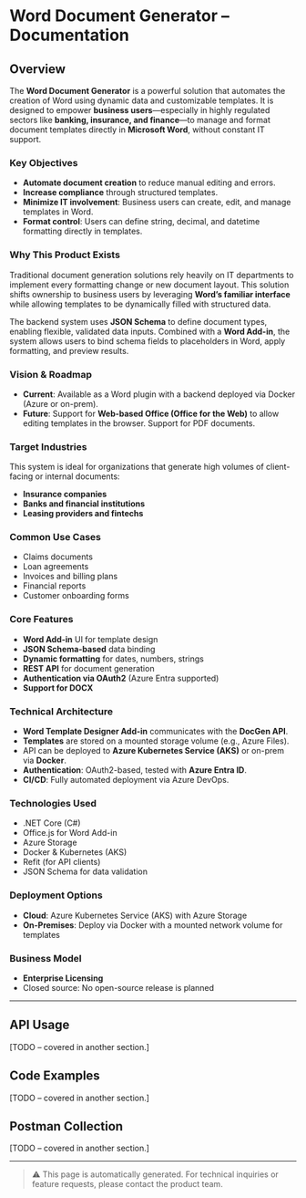 # Word Document Generator – Documentation

## Overview

The **Word Document Generator** is a powerful solution that automates the creation of Word using dynamic data and customizable templates. It is designed to empower **business users**—especially in highly regulated sectors like **banking, insurance, and finance**—to manage and format document templates directly in **Microsoft Word**, without constant IT support.

### Key Objectives
- **Automate document creation** to reduce manual editing and errors.
- **Increase compliance** through structured templates.
- **Minimize IT involvement**: Business users can create, edit, and manage templates in Word.
- **Format control**: Users can define string, decimal, and datetime formatting directly in templates.

### Why This Product Exists
Traditional document generation solutions rely heavily on IT departments to implement every formatting change or new document layout. This solution shifts ownership to business users by leveraging **Word’s familiar interface** while allowing templates to be dynamically filled with structured data.

The backend system uses **JSON Schema** to define document types, enabling flexible, validated data inputs. Combined with a **Word Add-in**, the system allows users to bind schema fields to placeholders in Word, apply formatting, and preview results.

### Vision & Roadmap
- **Current**: Available as a Word plugin with a backend deployed via Docker (Azure or on-prem).
- **Future**: Support for **Web-based Office (Office for the Web)** to allow editing templates in the browser. Support for PDF documents.

### Target Industries
This system is ideal for organizations that generate high volumes of client-facing or internal documents:
- **Insurance companies**
- **Banks and financial institutions**
- **Leasing providers and fintechs**

### Common Use Cases
- Claims documents
- Loan agreements
- Invoices and billing plans
- Financial reports
- Customer onboarding forms

### Core Features
- **Word Add-in** UI for template design
- **JSON Schema-based** data binding
- **Dynamic formatting** for dates, numbers, strings
- **REST API** for document generation
- **Authentication via OAuth2** (Azure Entra supported)
- **Support for DOCX**

### Technical Architecture
- **Word Template Designer Add-in** communicates with the **DocGen API**.
- **Templates** are stored on a mounted storage volume (e.g., Azure Files).
- API can be deployed to **Azure Kubernetes Service (AKS)** or on-prem via **Docker**.
- **Authentication**: OAuth2-based, tested with **Azure Entra ID**.
- **CI/CD**: Fully automated deployment via Azure DevOps.

### Technologies Used
- .NET Core (C#)
- Office.js for Word Add-in
- Azure Storage
- Docker & Kubernetes (AKS)
- Refit (for API clients)
- JSON Schema for data validation

### Deployment Options
- **Cloud**: Azure Kubernetes Service (AKS) with Azure Storage
- **On-Premises**: Deploy via Docker with a mounted network volume for templates

### Business Model
- **Enterprise Licensing**
- Closed source: No open-source release is planned

---

## API Usage
[TODO – covered in another section.]

## Code Examples
[TODO – covered in another section.]

## Postman Collection
[TODO – covered in another section.]

---

> ⚠️ This page is automatically generated. For technical inquiries or feature requests, please contact the product team.
